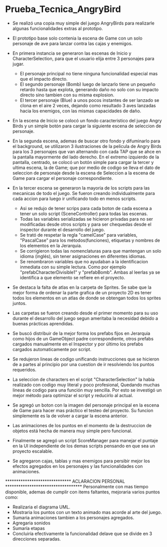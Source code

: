 # Prueba_Tecnica_AngryBird

- Se realizó una copia muy simple del juego AngryBirds para realizarle algunas funcionalidades extras al prototipo.

- El prototipo base solo contenia la escena de Game con un solo personaje de ave para lanzar contra las cajas y enemigos.

- En primera instancia se generaron las escenas de Inicio y CharacterSelection, para que el usuario elija entre 3 personajes para jugar.
	* El personaje principal no tiene ninguna funcionalidad especial mas que el impacto directo.
	* El segundo personaje (Bomb) luego de lanzarlo tiene un pequeño retardo hasta que explota, generando 		daño no solo con su impacto directo sino tambien con su misma explosion.
	* El tercer personaje (Blue) a unos pocos instantes de ser lanzado se clona en el aire 2 veces, dejando 		como resultado 3 aves lanzadas hacia los enemigos, con las mismas capacidades de daño.
- En la escena de Inicio se colocó un fondo caracteristico del juego Angry Birds y un simple botón para cargar la siguiente escena de seleccion de personaje.

- En la segunda escena, ademas de buscar otro fondo y difuminarlo para el background, se utilizaron 3 ilustraciones de la pelicula de Angry Birds para los 3 personajes que van alternando con cada TAP que se ahce en la pantalla mayormente del lado derecho. En el extremo izquierdo de la pantalla, centrado, se colocó un botón simple para cargar la tercer y ultima escena, la de Game; que por medio de codigo se lleva el dato de seleccion de personaje desde la escena de Seleccion a la escena de Game para cargar el personaje correspondiente.

- En la tercer escena se generaron la mayoria de los scripts para las mecanicas de todo el juego. Se fueron creando individualmente para cada accion para luego ir unificando todo en menos scripts.
	* Asi se redujo de tener scrips para cada boton de cada escena a tener un solo script (SceneController) 		para todas las escenas.
	* Todas las variables serializadas se hicieron privadas para no ser modificadas desde otros scripts y 	para ser chequedas desde el inspector durante el desarrollo del juego.
 	* Se trató de respetar la regla "camelCase" para variables, "PascalCase" para los métodos(funciones), 	etiquetas y nombres de los elementos en la Jerarquia.
	* Se corrigieron todas las nomenclaturas para que mantengan un solo idioma (inglés), sin tener 	asignaciones en diferentes idiomas.
	* Se renombraron variables que no ayudaban a la identificacion inmediata con su simple lectura. Como por 	ejemplo "prefabCharacterDivisible1" y "prefabBomb". Ambas al leerlas ya se identifica a que elemento se 	refiere en el proyecto.

- Se destaca la falta de atlas en la carpeta de Sprites. Se sabe que la mejor forma de ordenar la parte grafica de un proyecto 2D es tener todos los elementos en un atlas de donde se obtengan todos los sprites juntos.

- Las carpetas se fueron creando desde el primer momento para su uso durante el desarrollo del juego segun ameritaba la necesidad debido a buenas prácticas aprendidas.

- Se buscó distribuir de la mejor forma los prefabs fijos en Jerarquia como hijos de un GameObject padre correspondiente, otros prefabs cargados manualmente en el Inspector y por último los prefabs cargados automaticamente por script.

- Se redujeron lineas de codigo unificando instrucciones que se hicieron de a partes al principio por una cuestion de ir resolviendo los puntos requeridos.

- La seleccion de characters en el script "CharacterSelection" la había realizado con codigo muy literal y poco profesional, Quedando muchas lineas de codigo para una función muy sencilla. Por esto se investigó un mejor método para optimizar el script y reducirlo al actual.

- Se agregó un boton con la imagen del personaje principal en la escena de Game para hacer mas práctico el testeo del proyecto. Su funcion simplemente es la de volver a cargar la escena anterior.

- Las animaciones de los puntos en el momento de la destruccion de objetos está hecha de manera muy simple pero funcional.

- Finalmente se agregó un script ScoreManager para manejar el puntaje en la UI independiente de los demas scripts pensando en que sea un proyecto escalable.

- Se agregaron cajas, tablas y mas enemigos para persibir mejor los efectos agregados en los personajes y las funcionalidades con animaciones.


****************************** ACLARACION PERSONAL ***********************************
Personalmente con mas tiempo disponible, ademas de cumplir con items faltantes, mejoraria varios puntos como:
* Realizaria el diagrama UML.
* Mostraria los puntos con un texto animado mas acorde al arte del juego.
* Sumaria animaciones tambien a los personajes agregados.
* Agregaria sonidos
* Sumaría etapas
* Concluiría efectivamente la funcionalidad delave que se divide en 3 direcciones separadas.
